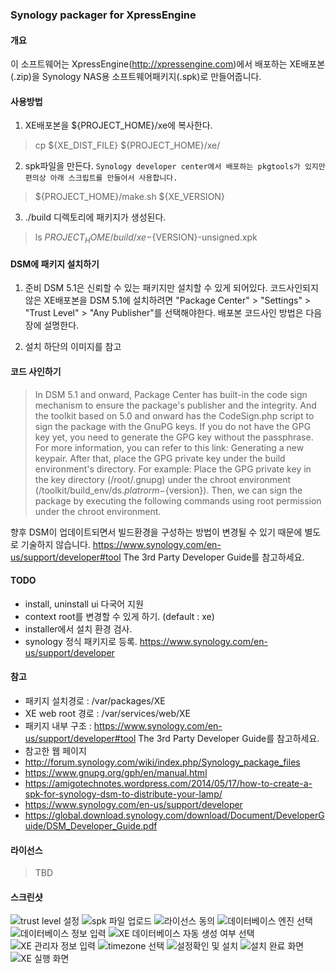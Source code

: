 ### Synology packager for XpressEngine

#### 개요

이 소프트웨어는 XpressEngine(http://xpressengine.com)에서 배포하는 XE배포본(.zip)을 Synology NAS용 소프트웨어패키지(.spk)로 만들어줍니다.

#### 사용방법

1. XE배포본을 ${PROJECT_HOME}/xe에 복사한다.
> cp ${XE_DIST_FILE} ${PROJECT_HOME}/xe/
2. spk파일을 만든다.
`Synology developer center에서 배포하는 pkgtools가 있지만 편의상 아래 스크립트를 만들어서 사용합니다.`
> ${PROJECT_HOME}/make.sh ${XE_VERSION}
3. ./build 디렉토리에 패키지가 생성된다.
> ls ${PROJECT_HOME}/build/xe-${VERSION}-unsigned.xpk

#### DSM에 패키지 설치하기

1. 준비
   DSM 5.1은 신뢰할 수 있는 패키지만 설치할 수 있게 되어있다.
   코드사인되지 않은 XE배포본을 DSM 5.1에 설치하려면 "Package Center" > "Settings" > "Trust Level" > "Any Publisher"를 선택해야한다.
   배포본 코드사인 방법은 다음장에 설명한다.

2. 설치
   하단의 이미지를 참고

#### 코드 사인하기

> In DSM 5.1 and onward, Package Center has built-in the code sign mechanism to ensure the package's publisher and the integrity. And the toolkit based on 5.0 and onward has the CodeSign.php script to sign the package with the GnuPG keys. If you do not have the GPG key yet, you need to generate the GPG key without the passphrase. For more information, you can refer to this link: Generating a new keypair. After that, place the GPG private key under the build environment's directory. For example: Place the GPG private key in the key directory (/root/.gnupg) under the chroot environment (/toolkit/build_env/ds.${platrorm}-${version}). Then, we can sign the package by executing the following commands using root permission under the chroot environment.

향후 DSM이 업데이트되면서 빌드환경을 구성하는 방법이 변경될 수 있기 때문에 별도로 기술하지 않습니다.
https://www.synology.com/en-us/support/developer#tool
The 3rd Party Developer Guide를 참고하세요.

#### TODO

- install, uninstall ui 다국어 지원
- context root를 변경할 수 있게 하기. (default : xe)
- installer에서 설치 환경 검사.
- synology 정식 패키지로 등록.
  https://www.synology.com/en-us/support/developer

#### 참고

- 패키지 설치경로 : /var/packages/XE
- XE web root 경로 : /var/services/web/XE
- 패키지 내부 구조 :
  https://www.synology.com/en-us/support/developer#tool
  The 3rd Party Developer Guide를 참고하세요.
- 참고한 웹 페이지
 - http://forum.synology.com/wiki/index.php/Synology_package_files
 - https://www.gnupg.org/gph/en/manual.html
 - https://amigotechnotes.wordpress.com/2014/05/17/how-to-create-a-spk-for-synology-dsm-to-distribute-your-lamp/
 - https://www.synology.com/en-us/support/developer
 - https://global.download.synology.com/download/Document/DeveloperGuide/DSM_Developer_Guide.pdf

#### 라이선스

> TBD

#### 스크린샷

![trust level 설정](img/install_01.jpg)
![spk 파일 업로드](img/install_02.jpg)
![라이선스 동의](img/install_03.jpg)
![데이터베이스 엔진 선택](img/install_04.jpg)
![데이터베이스 정보 입력](img/install_05.jpg)
![XE 데이터베이스 자동 생성 여부 선택](img/install_06.jpg)
![XE 관리자 정보 입력](img/install_07.jpg)
![timezone 선택](img/install_08.jpg)
![설정확인 및 설치](img/install_09.jpg)
![설치 완료 화면](img/install_10.jpg)
![XE 실행 화면](img/install_11.jpg)
